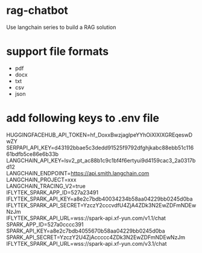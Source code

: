# rag-chatbot
Use langchain series to build a RAG solution

# support file formats
- pdf
- docx
- txt
- csv
- json


# add following keys to .env file
HUGGINGFACEHUB_API_TOKEN=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  
SERPAPI_API_KEY=d43192bbae5c3dedd91525f9792dfghjkabc88ebb51c11661bdfb5ce86e6b33b  
LANGCHAIN_API_KEY=lsv2_pt_ac88b1c9c1bf4f6ertyui9d4159cac3_2a0317bd12  
LANGCHAIN_ENDPOINT=https://api.smith.langchain.com  
LANGCHAIN_PROJECT=xxx  
LANGCHAIN_TRACING_V2=true  
IFLYTEK_SPARK_APP_ID=527a23491  
IFLYTEK_SPARK_API_KEY=a8e2c7bdb40034234b58aa04229bb0245d0ba  
IFLYTEK_SPARK_API_SECRET=YzczY2cccvdfU4ZjA4ZDk3N2EwZDFmNDEwNzJm  
IFLYTEK_SPARK_API_URL=wss://spark-api.xf-yun.com/v1.1/chat  
SPARK_APP_ID=527a0cccc391  
SPARK_API_KEY=a8e2c7bdb4055670b58aa04229bb0245d0ba  
SPARK_API_SECRET=YzczY2U4ZjAccccc4ZDk3N2EwZDFmNDEwNzJm  
IFLYTEK_SPARK_API_URL=wss://spark-api.xf-yun.com/v3.1/chat  
